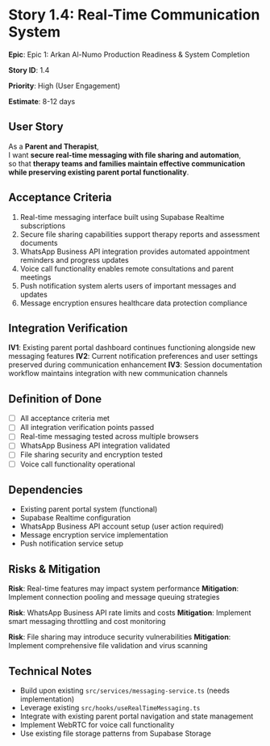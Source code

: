 # Story 1.4: Real-Time Communication System

**Epic**: Epic 1: Arkan Al-Numo Production Readiness & System Completion

**Story ID**: 1.4

**Priority**: High (User Engagement)

**Estimate**: 8-12 days

## User Story

As a **Parent and Therapist**,  
I want **secure real-time messaging with file sharing and automation**,  
so that **therapy teams and families maintain effective communication while preserving existing parent portal functionality**.

## Acceptance Criteria

1. Real-time messaging interface built using Supabase Realtime subscriptions
2. Secure file sharing capabilities support therapy reports and assessment documents
3. WhatsApp Business API integration provides automated appointment reminders and progress updates
4. Voice call functionality enables remote consultations and parent meetings
5. Push notification system alerts users of important messages and updates
6. Message encryption ensures healthcare data protection compliance

## Integration Verification

**IV1**: Existing parent portal dashboard continues functioning alongside new messaging features
**IV2**: Current notification preferences and user settings preserved during communication enhancement
**IV3**: Session documentation workflow maintains integration with new communication channels

## Definition of Done

- [ ] All acceptance criteria met
- [ ] All integration verification points passed
- [ ] Real-time messaging tested across multiple browsers
- [ ] WhatsApp Business API integration validated
- [ ] File sharing security and encryption tested
- [ ] Voice call functionality operational

## Dependencies

- Existing parent portal system (functional)
- Supabase Realtime configuration
- WhatsApp Business API account setup (user action required)
- Message encryption service implementation
- Push notification service setup

## Risks & Mitigation

**Risk**: Real-time features may impact system performance
**Mitigation**: Implement connection pooling and message queuing strategies

**Risk**: WhatsApp Business API rate limits and costs
**Mitigation**: Implement smart messaging throttling and cost monitoring

**Risk**: File sharing may introduce security vulnerabilities
**Mitigation**: Implement comprehensive file validation and virus scanning

## Technical Notes

- Build upon existing `src/services/messaging-service.ts` (needs implementation)
- Leverage existing `src/hooks/useRealTimeMessaging.ts`
- Integrate with existing parent portal navigation and state management
- Implement WebRTC for voice call functionality
- Use existing file storage patterns from Supabase Storage